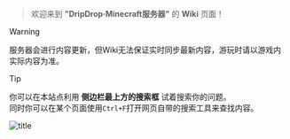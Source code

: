 > 欢迎来到 **"DripDrop·Minecraft服务器"** 的 **Wiki** 页面！

>[!warning]
> 服务器会进行内容更新，但Wiki无法保证实时同步最新内容，游玩时请以游戏内实际内容为准。 

>[!tip]
> 你可以在本站点利用 **侧边栏最上方的搜索框** 试着搜索你的问题。  
> 同时你可以在某个页面使用`Ctrl+F`打开网页自带的搜索工具来查找内容。

![title](pics/title.gif)